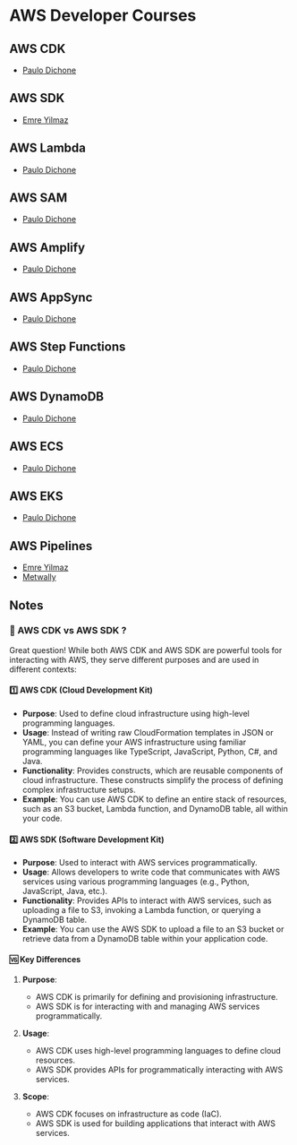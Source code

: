 # AWS Developer Courses

## AWS CDK

- [Paulo Dichone](https://www.udemy.com/course/aws-cdk-masterclass-build-aws-cloud-infrastructures/learn/lecture/33197188#overview)

## AWS SDK

- [Emre Yilmaz](https://www.udemy.com/course/aws-cdk-with-python-step-by-step/learn/)

## AWS Lambda

- [Paulo Dichone](https://www.udemy.com/course/aws-lambda-serverless)

## AWS SAM

- [Paulo Dichone](https://www.udemy.com/course/aws-sam-framework-and-aws-lambda)

## AWS Amplify

- [Paulo Dichone](https://www.udemy.com/course/aws-amplify-studio-masterclass)

## AWS AppSync

- [Paulo Dichone](https://www.udemy.com/course/aws-appsync-amplify-with-react-graphql-course)

## AWS Step Functions

- [Paulo Dichone](https://www.udemy.com/course/aws-step-functions-guide-workflow-automation-in-minutes)

## AWS DynamoDB

- [Paulo Dichone](https://www.udemy.com/course/aws-dynamodb)

## AWS ECS

- [Paulo Dichone](https://www.udemy.com/course/aws-ecs-fargate)

## AWS EKS

- [Paulo Dichone](https://www.udemy.com/course/amazon-eks-starter-kubernetes-on-aws)

## AWS Pipelines

- [Emre Yilmaz](https://www.udemy.com/course/aws-codepipeline-step-by-step/learn/lecture/17536446#overview)
- [Metwally](https://cloudnativebasecamp.com/courses/aws-devops-90/)

## Notes

### 🤔 AWS CDK vs AWS SDK ?

Great question! While both AWS CDK and AWS SDK are powerful tools for interacting with AWS, they serve different purposes and are used in different contexts:

#### 1️⃣ AWS CDK (Cloud Development Kit)

- **Purpose**: Used to define cloud infrastructure using high-level programming languages.
- **Usage**: Instead of writing raw CloudFormation templates in JSON or YAML, you can define your AWS infrastructure using familiar programming languages like TypeScript, JavaScript, Python, C#, and Java.
- **Functionality**: Provides constructs, which are reusable components of cloud infrastructure. These constructs simplify the process of defining complex infrastructure setups.
- **Example**: You can use AWS CDK to define an entire stack of resources, such as an S3 bucket, Lambda function, and DynamoDB table, all within your code.

#### 2️⃣ AWS SDK (Software Development Kit)

- **Purpose**: Used to interact with AWS services programmatically.
- **Usage**: Allows developers to write code that communicates with AWS services using various programming languages (e.g., Python, JavaScript, Java, etc.).
- **Functionality**: Provides APIs to interact with AWS services, such as uploading a file to S3, invoking a Lambda function, or querying a DynamoDB table.
- **Example**: You can use the AWS SDK to upload a file to an S3 bucket or retrieve data from a DynamoDB table within your application code.

#### 🆚 Key Differences

1. **Purpose**:

   - AWS CDK is primarily for defining and provisioning infrastructure.
   - AWS SDK is for interacting with and managing AWS services programmatically.

2. **Usage**:

   - AWS CDK uses high-level programming languages to define cloud resources.
   - AWS SDK provides APIs for programmatically interacting with AWS services.

3. **Scope**:
   - AWS CDK focuses on infrastructure as code (IaC).
   - AWS SDK is used for building applications that interact with AWS services.
